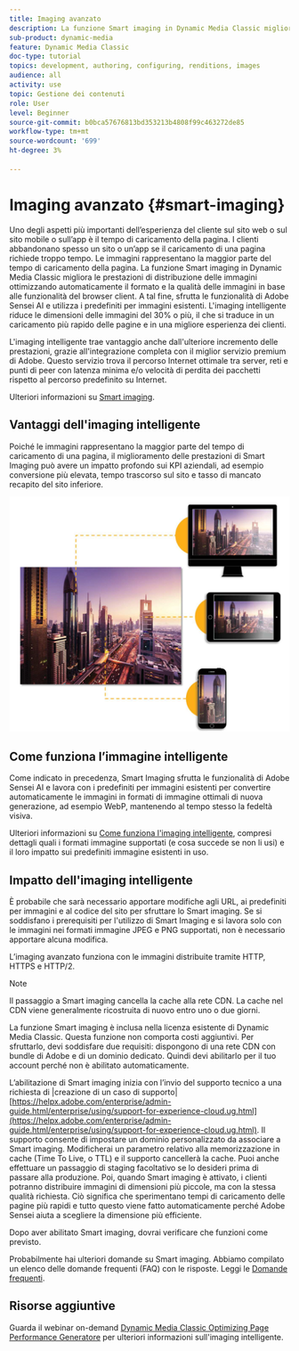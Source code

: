 ```yaml
---
title: Imaging avanzato
description: La funzione Smart imaging in Dynamic Media Classic migliora le prestazioni di distribuzione delle immagini ottimizzando automaticamente il formato e la qualità delle immagini in base alle funzionalità del browser client. A tal fine, sfrutta le funzionalità di Adobe Sensei AI e utilizza i predefiniti per immagini esistenti. Scopri di più sull’imaging avanzato e come utilizzarlo per offrire esperienze migliori ai clienti con carichi di pagina più veloci.
sub-product: dynamic-media
feature: Dynamic Media Classic
doc-type: tutorial
topics: development, authoring, configuring, renditions, images
audience: all
activity: use
topic: Gestione dei contenuti
role: User
level: Beginner
source-git-commit: b0bca57676813bd353213b4808f99c463272de85
workflow-type: tm+mt
source-wordcount: '699'
ht-degree: 3%

---
```



# Imaging avanzato {#smart-imaging}

Uno degli aspetti più importanti dell’esperienza del cliente sul sito web o sul sito mobile o sull’app è il tempo di caricamento della pagina. I clienti abbandonano spesso un sito o un’app se il caricamento di una pagina richiede troppo tempo. Le immagini rappresentano la maggior parte del tempo di caricamento della pagina. La funzione Smart imaging in Dynamic Media Classic migliora le prestazioni di distribuzione delle immagini ottimizzando automaticamente il formato e la qualità delle immagini in base alle funzionalità del browser client. A tal fine, sfrutta le funzionalità di Adobe Sensei AI e utilizza i predefiniti per immagini esistenti. L&#39;imaging intelligente riduce le dimensioni delle immagini del 30% o più, il che si traduce in un caricamento più rapido delle pagine e in una migliore esperienza dei clienti.

L&#39;imaging intelligente trae vantaggio anche dall&#39;ulteriore incremento delle prestazioni, grazie all&#39;integrazione completa con il miglior servizio premium di Adobe. Questo servizio trova il percorso Internet ottimale tra server, reti e punti di peer con latenza minima e/o velocità di perdita dei pacchetti rispetto al percorso predefinito su Internet.

Ulteriori informazioni su [Smart imaging](https://docs.adobe.com/content/help/it-IT/experience-manager-64/assets/dynamic/imaging-faq.html).

## Vantaggi dell&#39;imaging intelligente

Poiché le immagini rappresentano la maggior parte del tempo di caricamento di una pagina, il miglioramento delle prestazioni di Smart Imaging può avere un impatto profondo sui KPI aziendali, ad esempio conversione più elevata, tempo trascorso sul sito e tasso di mancato recapito del sito inferiore.

![immagine](assets/smart-imaging/smart-imaging-1.png)

## Come funziona l’immagine intelligente

Come indicato in precedenza, Smart Imaging sfrutta le funzionalità di Adobe Sensei AI e lavora con i predefiniti per immagini esistenti per convertire automaticamente le immagini in formati di immagine ottimali di nuova generazione, ad esempio WebP, mantenendo al tempo stesso la fedeltà visiva.

Ulteriori informazioni su [Come funziona l&#39;imaging intelligente](https://docs.adobe.com/content/help/en/experience-manager-64/assets/dynamic/imaging-faq.html#how-does-smart-imaging-work), compresi dettagli quali i formati immagine supportati (e cosa succede se non li usi) e il loro impatto sui predefiniti immagine esistenti in uso.

## Impatto dell&#39;imaging intelligente

È probabile che sarà necessario apportare modifiche agli URL, ai predefiniti per immagini e al codice del sito per sfruttare lo Smart imaging. Se si soddisfano i prerequisiti per l&#39;utilizzo di Smart Imaging e si lavora solo con le immagini nei formati immagine JPEG e PNG supportati, non è necessario apportare alcuna modifica.

L’imaging avanzato funziona con le immagini distribuite tramite HTTP, HTTPS e HTTP/2.

>[!NOTE]
>
>Il passaggio a Smart imaging cancella la cache alla rete CDN. La cache nel CDN viene generalmente ricostruita di nuovo entro uno o due giorni.

La funzione Smart imaging è inclusa nella licenza esistente di Dynamic Media Classic. Questa funzione non comporta costi aggiuntivi. Per sfruttarlo, devi soddisfare due requisiti: dispongono di una rete CDN con bundle di Adobe e di un dominio dedicato. Quindi devi abilitarlo per il tuo account perché non è abilitato automaticamente.

L’abilitazione di Smart imaging inizia con l’invio del supporto tecnico a una richiesta di |creazione di un caso di supporto| [https://helpx.adobe.com/enterprise/admin-guide.html/enterprise/using/support-for-experience-cloud.ug.html](https://helpx.adobe.com/enterprise/admin-guide.html/enterprise/using/support-for-experience-cloud.ug.html). Il supporto consente di impostare un dominio personalizzato da associare a Smart imaging. Modificherai un parametro relativo alla memorizzazione in cache (Time To Live, o TTL) e il supporto cancellerà la cache. Puoi anche effettuare un passaggio di staging facoltativo se lo desideri prima di passare alla produzione. Poi, quando Smart imaging è attivato, i clienti potranno distribuire immagini di dimensioni più piccole, ma con la stessa qualità richiesta. Ciò significa che sperimentano tempi di caricamento delle pagine più rapidi e tutto questo viene fatto automaticamente perché Adobe Sensei aiuta a scegliere la dimensione più efficiente.

Dopo aver abilitato Smart imaging, dovrai verificare che funzioni come previsto.

Probabilmente hai ulteriori domande su Smart imaging. Abbiamo compilato un elenco delle domande frequenti (FAQ) con le risposte. Leggi le [Domande frequenti](https://docs.adobe.com/content/help/en/experience-manager-64/assets/dynamic/imaging-faq.html).

## Risorse aggiuntive

Guarda il webinar on-demand [Dynamic Media Classic Optimizing Page Performance Generatore](https://seminars.adobeconnect.com/pzc1gw0cihpv) per ulteriori informazioni sull&#39;imaging intelligente.

